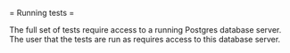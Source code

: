 = Running tests =

The full set of tests require access to a running Postgres database server. The user that the tests are run as requires access to this database server.

